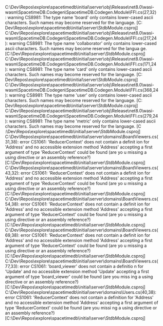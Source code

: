 C:\Dev\Repos\explore\spacetimedb\initial\server\obj\Release\net8.0\wasi-wasm\SpacetimeDB.Codegen\SpacetimeDB.Codegen.Module\FFI.cs(27,32)
: warning CS8981: The type name 'board' only contains lower-cased ascii characters. Such names may become reserved for the language. [C:\
Dev\Repos\explore\spacetimedb\initial\server\StdbModule.csproj]
C:\Dev\Repos\explore\spacetimedb\initial\server\obj\Release\net8.0\wasi-wasm\SpacetimeDB.Codegen\SpacetimeDB.Codegen.Module\FFI.cs(217,24
): warning CS8981: The type name 'collaborator' only contains lower-cased ascii characters. Such names may become reserved for the langua
ge. [C:\Dev\Repos\explore\spacetimedb\initial\server\StdbModule.csproj]
C:\Dev\Repos\explore\spacetimedb\initial\server\obj\Release\net8.0\wasi-wasm\SpacetimeDB.Codegen\SpacetimeDB.Codegen.Module\FFI.cs(171,24
): warning CS8981: The type name 'card' only contains lower-cased ascii characters. Such names may become reserved for the language. [C:\
Dev\Repos\explore\spacetimedb\initial\server\StdbModule.csproj]
C:\Dev\Repos\explore\spacetimedb\initial\server\obj\Release\net8.0\wasi-wasm\SpacetimeDB.Codegen\SpacetimeDB.Codegen.Module\FFI.cs(368,24
): warning CS8981: The type name 'user' only contains lower-cased ascii characters. Such names may become reserved for the language. [C:\
Dev\Repos\explore\spacetimedb\initial\server\StdbModule.csproj]
C:\Dev\Repos\explore\spacetimedb\initial\server\obj\Release\net8.0\wasi-wasm\SpacetimeDB.Codegen\SpacetimeDB.Codegen.Module\FFI.cs(279,24
): warning CS8981: The type name 'metric' only contains lower-cased ascii characters. Such names may become reserved for the language. [C
:\Dev\Repos\explore\spacetimedb\initial\server\StdbModule.csproj]
C:\Dev\Repos\explore\spacetimedb\initial\server\domains\BoardViewers.cs(31,38): error CS1061: 'ReducerContext' does not contain a definit
ion for 'Address' and no accessible extension method 'Address' accepting a first argument of type 'ReducerContext' could be found (are yo
u missing a using directive or an assembly reference?) [C:\Dev\Repos\explore\spacetimedb\initial\server\StdbModule.csproj]
C:\Dev\Repos\explore\spacetimedb\initial\server\domains\BoardViewers.cs(43,32): error CS1061: 'ReducerContext' does not contain a definit
ion for 'Address' and no accessible extension method 'Address' accepting a first argument of type 'ReducerContext' could be found (are yo
u missing a using directive or an assembly reference?) [C:\Dev\Repos\explore\spacetimedb\initial\server\StdbModule.csproj]
C:\Dev\Repos\explore\spacetimedb\initial\server\domains\BoardViewers.cs(54,38): error CS1061: 'ReducerContext' does not contain a definit
ion for 'Address' and no accessible extension method 'Address' accepting a first argument of type 'ReducerContext' could be found (are yo
u missing a using directive or an assembly reference?) [C:\Dev\Repos\explore\spacetimedb\initial\server\StdbModule.csproj]
C:\Dev\Repos\explore\spacetimedb\initial\server\domains\BoardViewers.cs(69,38): error CS1061: 'ReducerContext' does not contain a definit
ion for 'Address' and no accessible extension method 'Address' accepting a first argument of type 'ReducerContext' could be found (are yo
u missing a using directive or an assembly reference?) [C:\Dev\Repos\explore\spacetimedb\initial\server\StdbModule.csproj]
C:\Dev\Repos\explore\spacetimedb\initial\server\domains\BoardViewers.cs(77,33): error CS1061: 'board_viewer' does not contain a definitio
n for 'Update' and no accessible extension method 'Update' accepting a first argument of type 'board_viewer' could be found (are you miss
ing a using directive or an assembly reference?) [C:\Dev\Repos\explore\spacetimedb\initial\server\StdbModule.csproj]
C:\Dev\Repos\explore\spacetimedb\initial\server\domains\Users.cs(40,38): error CS1061: 'ReducerContext' does not contain a definition for
 'Address' and no accessible extension method 'Address' accepting a first argument of type 'ReducerContext' could be found (are you missi
ng a using directive or an assembly reference?) [C:\Dev\Repos\explore\spacetimedb\initial\server\StdbModule.csproj]